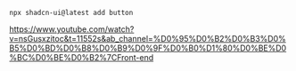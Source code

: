 ```
npx shadcn-ui@latest add button
```

https://www.youtube.com/watch?v=nsGusxzitoc&t=11552s&ab_channel=%D0%95%D0%B2%D0%B3%D0%B5%D0%BD%D0%B8%D0%B9%D0%9F%D0%B0%D1%80%D0%BE%D0%BC%D0%BE%D0%B2%7CFront-end